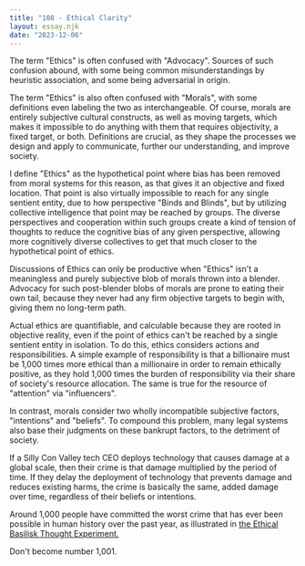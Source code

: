 ```yaml
---
title: "108 - Ethical Clarity"
layout: essay.njk
date: "2023-12-06"
---
```


The term "Ethics" is often confused with "Advocacy". Sources of such confusion abound, with some being common misunderstandings by heuristic association, and some being adversarial in origin.

The term "Ethics" is also often confused with "Morals", with some definitions even labeling the two as interchangeable. Of course, morals are entirely subjective cultural constructs, as well as moving targets, which makes it impossible to do anything with them that requires objectivity, a fixed target, or both. Definitions are crucial, as they shape the processes we design and apply to communicate, further our understanding, and improve society.

I define "Ethics" as the hypothetical point where bias has been removed from moral systems for this reason, as that gives it an objective and fixed location. That point is also virtually impossible to reach for any single sentient entity, due to how perspective "Binds and Blinds", but by utilizing collective intelligence that point may be reached by groups. The diverse perspectives and cooperation within such groups create a kind of tension of thoughts to reduce the cognitive bias of any given perspective, allowing more cognitively diverse collectives to get that much closer to the hypothetical point of ethics.

Discussions of Ethics can only be productive when "Ethics" isn't a meaningless and purely subjective blob of morals thrown into a blender. Advocacy for such post-blender blobs of morals are prone to eating their own tail, because they never had any firm objective targets to begin with, giving them no long-term path.

Actual ethics are quantifiable, and calculable because they are rooted in objective reality, even if the point of ethics can't be reached by a single sentient entity in isolation. To do this, ethics considers actions and responsibilities. A simple example of responsibility is that a billionaire must be 1,000 times more ethical than a millionaire in order to remain ethically positive, as they hold 1,000 times the burden of responsibility via their share of society's resource allocation. The same is true for the resource of "attention" via "influencers".

In contrast, morals consider two wholly incompatible subjective factors, "intentions" and "beliefs". To compound this problem, many legal systems also base their judgments on these bankrupt factors, to the detriment of society.

If a Silly Con Valley tech CEO deploys technology that causes damage at a global scale, then their crime is that damage multiplied by the period of time. If they delay the deployment of technology that prevents damage and reduces existing harms, the crime is basically the same, added damage over time, regardless of their beliefs or intentions.

Around 1,000 people have committed the worst crime that has ever been possible in human history over the past year, as illustrated in [the Ethical Basilisk Thought Experiment.](http://dx.doi.org/10.13140/RG.2.2.26522.62407)

Don't become number 1,001.
